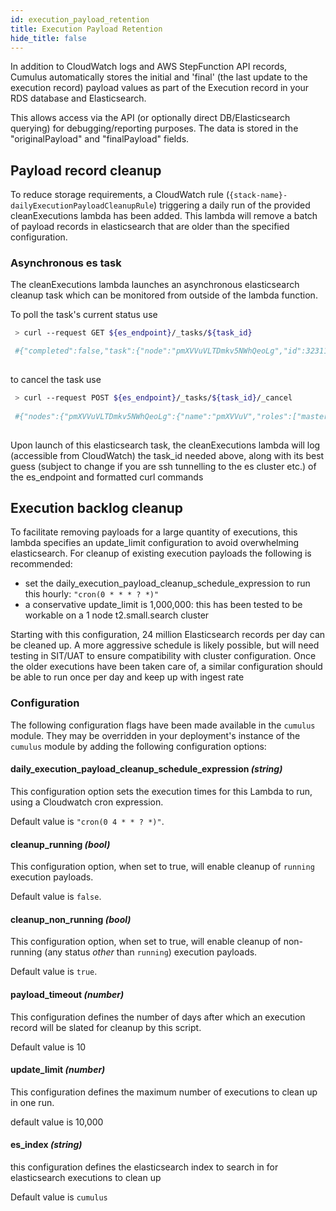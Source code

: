 ```yaml
---
id: execution_payload_retention
title: Execution Payload Retention
hide_title: false
---
```


In addition to CloudWatch logs and AWS StepFunction API records, Cumulus automatically stores the initial and 'final' (the last update to the execution record) payload values as part of the Execution record in your RDS database and Elasticsearch.

This allows access via the API (or optionally direct DB/Elasticsearch querying) for debugging/reporting purposes.    The data is stored in the "originalPayload" and "finalPayload" fields.

## Payload record cleanup

To reduce storage requirements, a CloudWatch rule (`{stack-name}-dailyExecutionPayloadCleanupRule`) triggering a daily run of the provided cleanExecutions lambda has been added.  This lambda will remove a batch of payload records in elasticsearch that are older than the specified configuration.

### Asynchronous es task

The cleanExecutions lambda launches an asynchronous elasticsearch cleanup task which can be monitored from outside of the lambda function.

To poll the task's current status use

``` bash
 > curl --request GET ${es_endpoint}/_tasks/${task_id}

 #{"completed":false,"task":{"node":"pmXVVuVLTDmkv5NWhQeoLg","id":3231161,"type":"transport","action":"indices:data/write/update/byquery","status":{"total":300000,"updated":12000,"created":0,"deleted":0,"batches":13,"version_conflicts":0,"noops":0,"retries":{"bulk":0,"search":0},"throttled_millis":0,"requests_per_second":-1.0,"throttled_until_millis":0},"description":"update-by-query [cumulus][execution] updated with Script{type=inline, lang='painless', idOrCode='ctx._source.remove('finalPayload'); ctx._source.remove('originalPayload')', options={}, params={}}","start_time_in_millis":1721400177604,"running_time_in_nanos":11020601675,"cancellable":true}}
 
```

to cancel the task use

``` bash
 > curl --request POST ${es_endpoint}/_tasks/${task_id}/_cancel
 
 #{"nodes":{"pmXVVuVLTDmkv5NWhQeoLg":{"name":"pmXVVuV","roles":["master","data","ingest"],"tasks":{"pmXVVuVLTDmkv5NWhQeoLg:3231161":{"node":"pmXVVuVLTDmkv5NWhQeoLg","id":3231161,"type":"transport","action":"indices:data/write/update/byquery","start_time_in_millis":1721400177604,"running_time_in_nanos":58473690222,"cancellable":true}}}}}
 
```

Upon launch of this elasticsearch task, the cleanExecutions lambda will log (accessible from CloudWatch) the task_id needed above, along with its best guess (subject to change if you are ssh tunnelling to the es cluster etc.) of the es_endpoint and formatted curl commands

## Execution backlog cleanup

To facilitate removing payloads for a large quantity of executions, this lambda specifies an update_limit configuration to avoid overwhelming elasticsearch.
For cleanup of existing execution payloads the following is recommended:

- set the daily_execution_payload_cleanup_schedule_expression to run this hourly: `"cron(0 * * * ? *)"`
- a conservative update_limit is 1,000,000: this has been tested to be workable on a 1 node t2.small.search cluster

Starting with this configuration, 24 million Elasticsearch records per day can be cleaned up. A more aggressive schedule is likely possible, but will need testing in SIT/UAT to ensure compatibility with cluster configuration.
Once the older executions have been taken care of, a similar configuration should be able to run once per day and keep up with ingest rate

### Configuration

The following configuration flags have been made available in the `cumulus` module. They may be overridden in your deployment's instance of the `cumulus` module by adding the following configuration options:

#### daily_execution_payload_cleanup_schedule_expression _(string)_

This configuration option sets the execution times for this Lambda to run, using a Cloudwatch cron expression.

Default value is `"cron(0 4 * * ? *)"`.

#### cleanup_running _(bool)_

This configuration option, when set to true, will enable cleanup of `running` execution payloads.

Default value is `false`.

#### cleanup_non_running _(bool)_

This configuration option, when set to true, will enable cleanup of non-running (any status _other_ than `running`) execution payloads.

Default value is `true`.

#### payload_timeout _(number)_

This configuration defines the number of days after which an execution record will be slated for cleanup by this script.

Default value is 10

#### update_limit _(number)_

This configuration defines the maximum number of executions to clean up in one run.

default value is 10,000

#### es_index _(string)_

this configuration defines the elasticsearch index to search in for elasticsearch executions to clean up

Default value is `cumulus`
